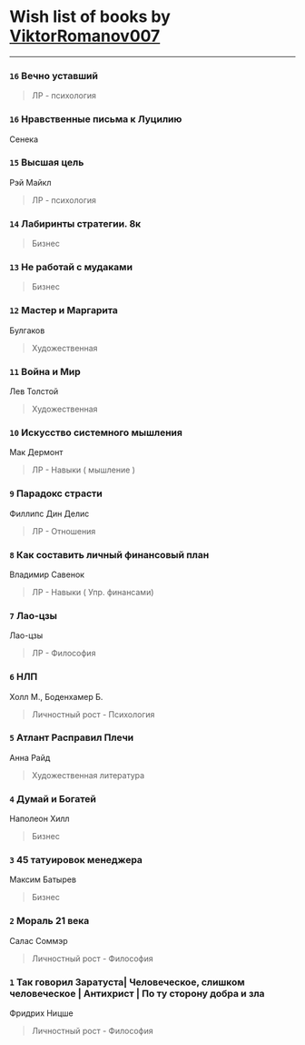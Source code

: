 # Wish list of books by [ViktorRomanov007](http://openid.yandex.ru/ViktorRomanov007/)
---

### `16` Вечно уставший
> ЛР - психология

### `16` Нравственные письма к Луцилию
Сенека

### `15` Высшая цель
Рэй Майкл
> ЛР - психология

### `14` Лабиринты стратегии. 8к
> Бизнес

### `13` Не работай с мудаками
> Бизнес

### `12` Мастер и Маргарита
Булгаков
> Художественная

### `11` Война и Мир
Лев Толстой
> Художественная

### `10` Искусство системного мышления
Мак Дермонт
> ЛР - Навыки ( мышление )

### `9` Парадокс страсти
Филлипс Дин Делис
> ЛР - Отношения

### `8` Как составить личный финансовый план
Владимир Савенок
> ЛР - Навыки ( Упр. финансами)

### `7` Лао-цзы
Лао-цзы
> ЛР - Философия

### `6` НЛП
Холл М., Боденхамер Б.
> Личностный рост - Психология

### `5` Атлант Расправил Плечи
Анна Райд
> Художественная литература

### `4` Думай и Богатей
Наполеон Хилл
> Бизнес

### `3` 45 татуировок менеджера
Максим Батырев
> Бизнес

### `2` Мораль 21 века
Салас Соммэр
> Личностный рост - Философия

### `1` Так говорил Заратуста| Человеческое, слишком человеческое | Антихрист | По ту сторону добра и зла
Фридрих Ницше
> Личностный рост - Философия

